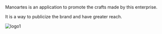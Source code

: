 
Manoartes is an application to promote the crafts made by this enterprise.

It is a way to publicize the brand and have greater reach.

![logo1](https://user-images.githubusercontent.com/110495991/195861962-847fa494-cf0e-4cca-aa3b-0927c94a1373.png)



